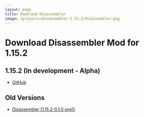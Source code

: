 ```yaml
---
layout: page
title: Download Disassembler
image: /projects/disassembler-1.15.2/disassembler.png
---
```

# Download Disassembler Mod for 1.15.2

## 1.15.2 (In development - Alpha)
- [GitHub](https://github.com/Kman3107/Disasselbler-1.15.2/releases/download/1.15.2-0.1.0-pre2/Disassembler-1.15.2-0.1.0-pre2.jar)

## Old Versions
- [Disassembler (1.15.2-0.1.0-pre1)](/projects/disassembler-1.15.2/download/old/Disassembler-1.15.2-0.1.0-pre1.jar)
